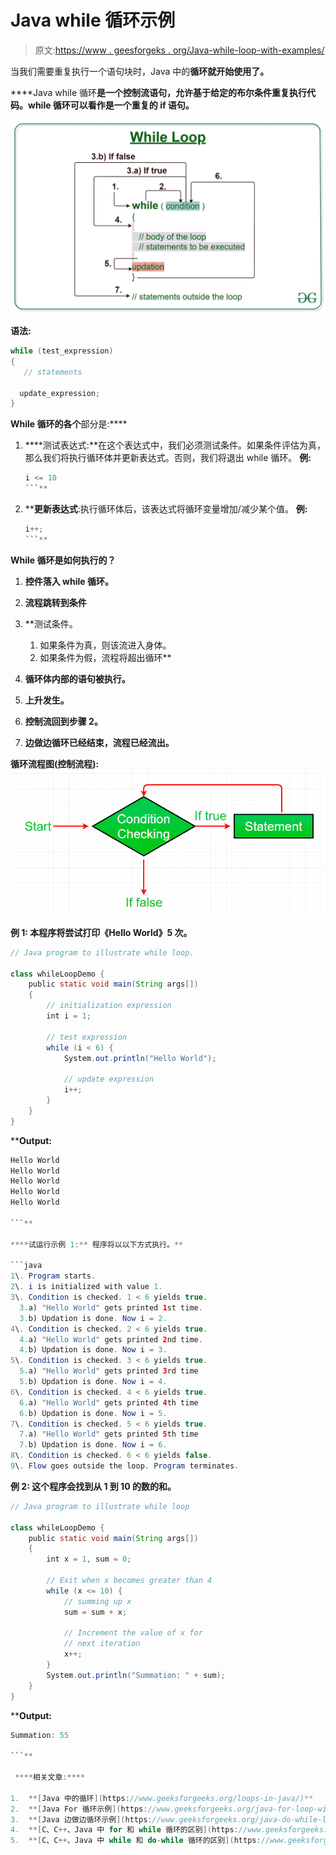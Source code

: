 # Java while 循环示例

> 原文:[https://www . geesforgeks . org/Java-while-loop-with-examples/](https://www.geeksforgeeks.org/java-while-loop-with-examples/)

当我们需要重复执行一个语句块时，Java 中的[](https://www.geeksforgeeks.org/loops-in-java/)**循环就开始使用了。**

****Java while 循环**是一个控制流语句，允许基于给定的布尔条件重复执行代码。while 循环可以看作是一个重复的 if 语句。**

**[![](img/df164f07a29d20a8ef8a7cbf33146e0b.png)](https://media.geeksforgeeks.org/wp-content/uploads/20191118164726/While-Loop-GeeksforGeeks.jpg)**

****语法:****

```java
while (test_expression)
{
   // statements

  update_expression;
}
```

**While 循环的各个**部分是:****

1.  ****测试表达式:**在这个表达式中，我们必须测试条件。如果条件评估为真，那么我们将执行循环体并更新表达式。否则，我们将退出 while 循环。
    **例:**

    ```java
    i <= 10
    ```** 
2.  ****更新表达式**:执行循环体后，该表达式将循环变量增加/减少某个值。
    **例:**

    ```java
    i++;
    ```** 

****While 循环是如何执行的？****

1.  **控件落入 while 循环。**
2.  **流程跳转到条件**
3.  **测试条件。

    1.  如果条件为真，则该流进入身体。
    2.  如果条件为假，流程将超出循环** 
4.  **循环体内部的语句被执行。**
5.  **上升发生。**
6.  **控制流回到步骤 2。**
7.  **边做边循环已经结束，流程已经流出。**

****循环流程图(控制流程):**
[![](img/a1c04fbfda27b95db41540c73b66648f.png)](https://media.geeksforgeeks.org/wp-content/uploads/20191108120545/Java-while-loop.png)**

****例 1:** 本程序将尝试打印《Hello World》5 次。**

```java
// Java program to illustrate while loop.

class whileLoopDemo {
    public static void main(String args[])
    {
        // initialization expression
        int i = 1;

        // test expression
        while (i < 6) {
            System.out.println("Hello World");

            // update expression
            i++;
        }
    }
}
```

****Output:**

```java
Hello World
Hello World
Hello World
Hello World
Hello World

```** 

****试运行示例 1:** 程序将以以下方式执行。**

```java
1\. Program starts.
2\. i is initialized with value 1.
3\. Condition is checked. 1 < 6 yields true.
  3.a) "Hello World" gets printed 1st time.
  3.b) Updation is done. Now i = 2.
4\. Condition is checked. 2 < 6 yields true.
  4.a) "Hello World" gets printed 2nd time.
  4.b) Updation is done. Now i = 3.
5\. Condition is checked. 3 < 6 yields true.
  5.a) "Hello World" gets printed 3rd time
  5.b) Updation is done. Now i = 4.
6\. Condition is checked. 4 < 6 yields true.
  6.a) "Hello World" gets printed 4th time
  6.b) Updation is done. Now i = 5.
7\. Condition is checked. 5 < 6 yields true.
  7.a) "Hello World" gets printed 5th time
  7.b) Updation is done. Now i = 6.
8\. Condition is checked. 6 < 6 yields false.
9\. Flow goes outside the loop. Program terminates. 
```

****例 2:** 这个程序会找到从 1 到 10 的数的和。**

```java
// Java program to illustrate while loop

class whileLoopDemo {
    public static void main(String args[])
    {
        int x = 1, sum = 0;

        // Exit when x becomes greater than 4
        while (x <= 10) {
            // summing up x
            sum = sum + x;

            // Increment the value of x for
            // next iteration
            x++;
        }
        System.out.println("Summation: " + sum);
    }
}
```

****Output:**

```java
Summation: 55

```** 

 ****相关文章:****

1.  **[Java 中的循环](https://www.geeksforgeeks.org/loops-in-java/)**
2.  **[Java For 循环示例](https://www.geeksforgeeks.org/java-for-loop-with-examples/)**
3.  **[Java 边做边循环示例](https://www.geeksforgeeks.org/java-do-while-loop-with-examples/)**
4.  **[C、C++、Java 中 for 和 while 循环的区别](https://www.geeksforgeeks.org/difference-between-for-and-while-loop-in-c-c-java/)**
5.  **[C、C++、Java 中 while 和 do-while 循环的区别](https://www.geeksforgeeks.org/difference-between-while-and-do-while-loop-in-c-c-java/)**